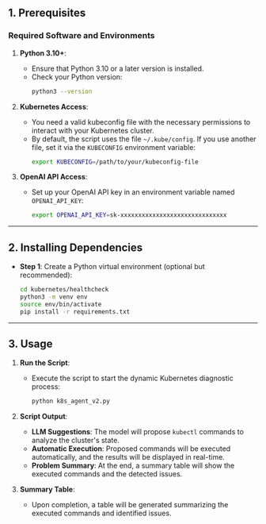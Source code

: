 ## **1. Prerequisites**

### **Required Software and Environments**
1. **Python 3.10+**:
   - Ensure that Python 3.10 or a later version is installed.
   - Check your Python version:
     ```bash
     python3 --version
     ```

2. **Kubernetes Access**:
   - You need a valid kubeconfig file with the necessary permissions to interact with your Kubernetes cluster.
   - By default, the script uses the file `~/.kube/config`. If you use another file, set it via the `KUBECONFIG` environment variable:
     ```bash
     export KUBECONFIG=/path/to/your/kubeconfig-file
     ```

3. **OpenAI API Access**:
   - Set up your OpenAI API key in an environment variable named `OPENAI_API_KEY`:
     ```bash
     export OPENAI_API_KEY=sk-xxxxxxxxxxxxxxxxxxxxxxxxxxxxxx
     ```

---

## **2. Installing Dependencies**

- **Step 1**: Create a Python virtual environment (optional but recommended):
  ```bash
  cd kubernetes/healthcheck
  python3 -m venv env
  source env/bin/activate
  pip install -r requirements.txt
  ```

---

## **3. Usage**

1. **Run the Script**:
   - Execute the script to start the dynamic Kubernetes diagnostic process:
     ```bash
     python k8s_agent_v2.py
     ```

2. **Script Output**:
   - **LLM Suggestions**: The model will propose `kubectl` commands to analyze the cluster's state.
   - **Automatic Execution**: Proposed commands will be executed automatically, and the results will be displayed in real-time.
   - **Problem Summary**: At the end, a summary table will show the executed commands and the detected issues.

3. **Summary Table**:
   - Upon completion, a table will be generated summarizing the executed commands and identified issues.
